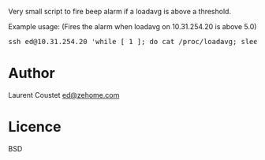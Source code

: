 Very small script to fire beep alarm if a loadavg is above a threshold.


Example usage: (Fires the alarm when loadavg on 10.31.254.20 is above 5.0)

<pre>
ssh ed@10.31.254.20 'while [ 1 ]; do cat /proc/loadavg; sleep 5; done' | python beepalert.py 5.0
</pre>

Author
======
Laurent Coustet <ed@zehome.com>

Licence
=======

BSD
